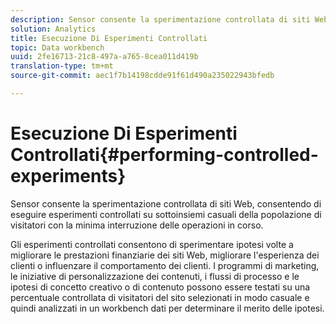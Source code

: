 ```yaml
---
description: Sensor consente la sperimentazione controllata di siti Web, consentendo di eseguire esperimenti controllati su sottoinsiemi casuali della popolazione di visitatori con la minima interruzione delle operazioni in corso.
solution: Analytics
title: Esecuzione Di Esperimenti Controllati
topic: Data workbench
uuid: 2fe16713-21c8-497a-a765-8cea011d419b
translation-type: tm+mt
source-git-commit: aec1f7b14198cdde91f61d490a235022943bfedb

---
```



# Esecuzione Di Esperimenti Controllati{#performing-controlled-experiments}

Sensor consente la sperimentazione controllata di siti Web, consentendo di eseguire esperimenti controllati su sottoinsiemi casuali della popolazione di visitatori con la minima interruzione delle operazioni in corso.

Gli esperimenti controllati consentono di sperimentare ipotesi volte a migliorare le prestazioni finanziarie dei siti Web, migliorare l&#39;esperienza dei clienti o influenzare il comportamento dei clienti. I programmi di marketing, le iniziative di personalizzazione dei contenuti, i flussi di processo e le ipotesi di concetto creativo o di contenuto possono essere testati su una percentuale controllata di visitatori del sito selezionati in modo casuale e quindi analizzati in un workbench dati per determinare il merito delle ipotesi.
